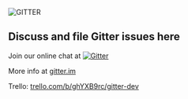 ![GITTER](http://i.imgur.com/DozxXlJ.png)

Discuss and file Gitter issues here
----

Join our online chat at [![Gitter](https://badges.gitter.im/gitterHQ/gitter.png)](https://gitter.im/gitterHQ/gitter)

More info at [gitter.im](https://gitter.im)

Trello: [trello.com/b/ghYXB9rc/gitter-dev](https://trello.com/b/ghYXB9rc/gitter-dev)

